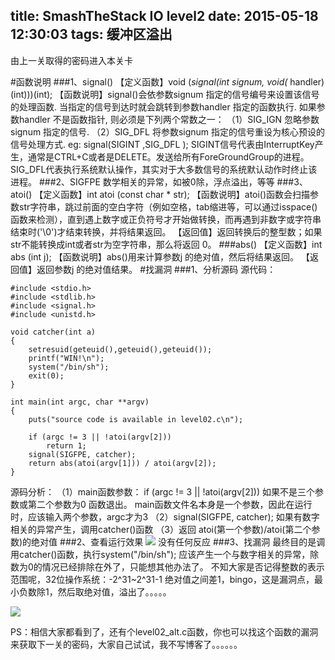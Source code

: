 title: SmashTheStack IO level2
date: 2015-05-18 12:30:03
tags: 缓冲区溢出
---
由上一关取得的密码进入本关卡
<!-- more -->
#函数说明
###1、signal()
【定义函数】void (*signal(int signum, void(* handler)(int)))(int);
【函数说明】signal()会依参数signum 指定的信号编号来设置该信号的处理函数. 当指定的信号到达时就会跳转到参数handler 指定的函数执行. 如果参数handler 不是函数指针, 则必须是下列两个常数之一：
（1）SIG_IGN 忽略参数signum 指定的信号.
（2）SIG_DFL 将参数signum 指定的信号重设为核心预设的信号处理方式.
eg: signal(SIGINT ,SIG_DFL );
SIGINT信号代表由InterruptKey产生，通常是CTRL+C或者是DELETE。发送给所有ForeGroundGroup的进程。 SIG_DFL代表执行系统默认操作，其实对于大多数信号的系统默认动作时终止该进程。
###2、SIGFPE
数学相关的异常，如被0除，浮点溢出，等等
###3、atoi()
【定义函数】int atoi (const char * str);
【函数说明】atoi()函数会扫描参数str字符串，跳过前面的空白字符（例如空格，tab缩进等，可以通过isspace() 函数来检测），直到遇上数字或正负符号才开始做转换，而再遇到非数字或字符串结束时('\0')才结束转换，并将结果返回。
【返回值】返回转换后的整型数；如果str不能转换成int或者str为空字符串，那么将返回 0。
###abs()
【定义函数】int abs (int j);
【函数说明】abs()用来计算参数j 的绝对值，然后将结果返回。
【返回值】返回参数j 的绝对值结果。
#找漏洞
###1、分析源码
源代码：
```
#include <stdio.h>
#include <stdlib.h>
#include <signal.h>
#include <unistd.h>

void catcher(int a)
{
    setresuid(geteuid(),geteuid(),geteuid());
    printf("WIN!\n");
    system("/bin/sh");
    exit(0);
}

int main(int argc, char **argv)
{
    puts("source code is available in level02.c\n");

    if (argc != 3 || !atoi(argv[2]))
        return 1;
    signal(SIGFPE, catcher);
    return abs(atoi(argv[1])) / atoi(argv[2]);
}
```
源码分析：
（1）main函数参数：
if (argc != 3 || !atoi(argv[2])) 如果不是三个参数或第二个参数为0 函数退出。
main函数文件名本身是一个参数，因此在运行时，应该输入两个参数，argc才为3
（2）signal(SIGFPE, catcher);
如果有数字相关的异常产生，调用catcher()函数
（3）返回 atoi(第一个参数)/atoi(第二个参数)的绝对值
###2、查看运行效果
![](http://ww2.sinaimg.cn/large/005CA6ZCjw1esdajv6jf5j30ed0270t1.jpg)
没有任何反应
###3、找漏洞
最终目的是调用catcher()函数，执行system("/bin/sh");
应该产生一个与数字相关的异常，除数为0的情况已经排除在外了，只能想其他办法了。
不知大家是否记得整数的表示范围呢，32位操作系统：-2^31~2^31-1
绝对值之间差1，bingo，这是漏洞点，最小负数除1，然后取绝对值，溢出了。。。。。

![](http://ww1.sinaimg.cn/large/005CA6ZCjw1esdak4gsgtj30hp03mwf5.jpg)

PS：相信大家都看到了，还有个level02_alt.c函数，你也可以找这个函数的漏洞来获取下一关的密码，大家自己试试，我不写博客了。。。。。。
